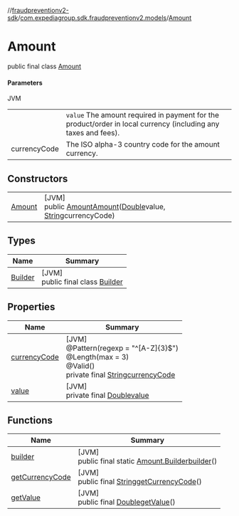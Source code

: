 //[fraudpreventionv2-sdk](../../../index.md)/[com.expediagroup.sdk.fraudpreventionv2.models](../index.md)/[Amount](index.md)

# Amount

public final class [Amount](index.md)

#### Parameters

JVM

| | |
|---|---|
|  | `value` The amount required in payment for the product/order in local currency (including any taxes and fees). |
| currencyCode | The ISO  alpha-3 country code for the amount currency. |

## Constructors

| | |
|---|---|
| [Amount](-amount.md) | [JVM]<br>public [Amount](index.md)[Amount](-amount.md)([Double](https://docs.oracle.com/javase/8/docs/api/java/lang/Double.html)value, [String](https://docs.oracle.com/javase/8/docs/api/java/lang/String.html)currencyCode) |

## Types

| Name | Summary |
|---|---|
| [Builder](-builder/index.md) | [JVM]<br>public final class [Builder](-builder/index.md) |

## Properties

| Name | Summary |
|---|---|
| [currencyCode](index.md#255109573%2FProperties%2F-173342751) | [JVM]<br>@Pattern(regexp = &quot;^[A-Z]{3}$&quot;)<br>@Length(max = 3)<br>@Valid()<br>private final [String](https://docs.oracle.com/javase/8/docs/api/java/lang/String.html)[currencyCode](index.md#255109573%2FProperties%2F-173342751) |
| [value](index.md#-2043518906%2FProperties%2F-173342751) | [JVM]<br>private final [Double](https://docs.oracle.com/javase/8/docs/api/java/lang/Double.html)[value](index.md#-2043518906%2FProperties%2F-173342751) |

## Functions

| Name | Summary |
|---|---|
| [builder](builder.md) | [JVM]<br>public final static [Amount.Builder](-builder/index.md)[builder](builder.md)() |
| [getCurrencyCode](get-currency-code.md) | [JVM]<br>public final [String](https://docs.oracle.com/javase/8/docs/api/java/lang/String.html)[getCurrencyCode](get-currency-code.md)() |
| [getValue](get-value.md) | [JVM]<br>public final [Double](https://docs.oracle.com/javase/8/docs/api/java/lang/Double.html)[getValue](get-value.md)() |
